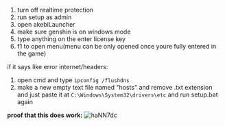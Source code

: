1. turn off realtime protection
2. run setup as admin
3. open akebiLauncher
4. make sure genshin is on windows mode
5. type anything on the enter license key
6. f1 to open menu(menu can be only opened once youre fully entered in the game)

if it says like error internet/headers:
1. open cmd and type `ipconfig /flushdns`
2. make a new empty text file named "hosts" and remove .txt extension and just paste it at `C:\Windows\System32\drivers\etc` and run setup.bat again

**proof that this does work:**
![haNN7dc](https://github.com/0xCiel/Akebi-crack/assets/89581874/17794eb8-b266-4d91-8eeb-45e5c478e0f9)
